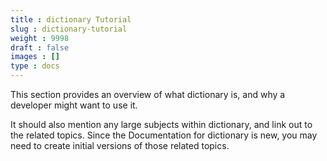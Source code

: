 ```yaml
---
title : dictionary Tutorial
slug : dictionary-tutorial
weight : 9998
draft : false
images : []
type : docs
---
```


This section provides an overview of what dictionary is, and why a developer might want to use it.

It should also mention any large subjects within dictionary, and link out to the related topics.  Since the Documentation for dictionary is new, you may need to create initial versions of those related topics.

